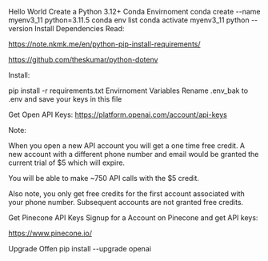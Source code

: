 Hello World
Create a Python 3.12+ Conda Envirnoment
conda create --name myenv3_11 python=3.11.5
conda env list
conda activate myenv3_11
python --version
Install Dependencies
Read:

https://note.nkmk.me/en/python-pip-install-requirements/

https://github.com/theskumar/python-dotenv

Install:

pip install -r requirements.txt
Envirnoment Variables
Rename .env_bak to .env and save your keys in this file

Get Open API Keys:
https://platform.openai.com/account/api-keys

Note:

When you open a new API account you will get a one time free credit. A new account with a different phone number and email would be granted the current trial of $5 which will expire.

You will be able to make ~750 API calls with the $5 credit.

Also note, you only get free credits for the first account associated with your phone number. Subsequent accounts are not granted free credits.

Get Pinecone API Keys
Signup for a Account on Pinecone and get API keys:

https://www.pinecone.io/

Upgrade Offen
pip install --upgrade openai